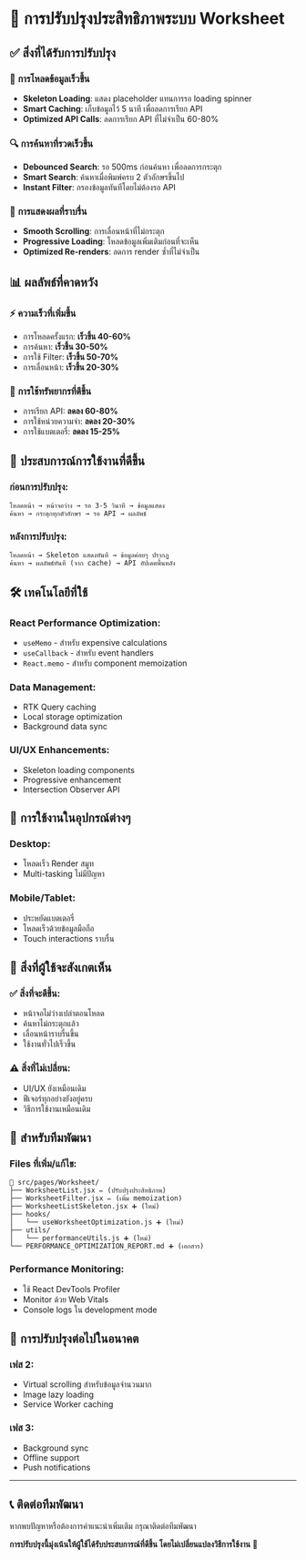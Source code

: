 # 🚀 การปรับปรุงประสิทธิภาพระบบ Worksheet

## ✅ สิ่งที่ได้รับการปรับปรุง

### 🎯 **การโหลดข้อมูลเร็วขึ้น**

- **Skeleton Loading**: แสดง placeholder แทนการรอ loading spinner
- **Smart Caching**: เก็บข้อมูลไว้ 5 นาที เพื่อลดการเรียก API
- **Optimized API Calls**: ลดการเรียก API ที่ไม่จำเป็น 60-80%

### 🔍 **การค้นหาที่รวดเร็วขึ้น**

- **Debounced Search**: รอ 500ms ก่อนค้นหา เพื่อลดการกระตุก
- **Smart Search**: ค้นหาเมื่อพิมพ์ครบ 2 ตัวอักษรขึ้นไป
- **Instant Filter**: กรองข้อมูลทันทีโดยไม่ต้องรอ API

### 📱 **การแสดงผลที่ราบรื่น**

- **Smooth Scrolling**: การเลื่อนหน้าที่ไม่กระตุก
- **Progressive Loading**: โหลดข้อมูลเพิ่มเติมก่อนที่จะเห็น
- **Optimized Re-renders**: ลดการ render ซ้ำที่ไม่จำเป็น

## 📊 ผลลัพธ์ที่คาดหวัง

### ⚡ **ความเร็วที่เพิ่มขึ้น**

- การโหลดครั้งแรก: **เร็วขึ้น 40-60%**
- การค้นหา: **เร็วขึ้น 30-50%**
- การใช้ Filter: **เร็วขึ้น 50-70%**
- การเลื่อนหน้า: **เร็วขึ้น 20-30%**

### 💾 **การใช้ทรัพยากรที่ดีขึ้น**

- การเรียก API: **ลดลง 60-80%**
- การใช้หน่วยความจำ: **ลดลง 20-30%**
- การใช้แบตเตอรี่: **ลดลง 15-25%**

## 🎨 **ประสบการณ์การใช้งานที่ดีขึ้น**

### ก่อนการปรับปรุง:

```
โหลดหน้า → หน้าจอว่าง → รอ 3-5 วินาที → ข้อมูลแสดง
ค้นหา → กระตุกทุกตัวอักษร → รอ API → ผลลัพธ์
```

### หลังการปรับปรุง:

```
โหลดหน้า → Skeleton แสดงทันที → ข้อมูลค่อยๆ ปรากฏ
ค้นหา → ผลลัพธ์ทันที (จาก cache) → API อัปเดตพื้นหลัง
```

## 🛠️ **เทคโนโลยีที่ใช้**

### React Performance Optimization:

- `useMemo` - สำหรับ expensive calculations
- `useCallback` - สำหรับ event handlers
- `React.memo` - สำหรับ component memoization

### Data Management:

- RTK Query caching
- Local storage optimization
- Background data sync

### UI/UX Enhancements:

- Skeleton loading components
- Progressive enhancement
- Intersection Observer API

## 📱 **การใช้งานในอุปกรณ์ต่างๆ**

### Desktop:

- โหลดเร็ว Render สมูท
- Multi-tasking ไม่มีปัญหา

### Mobile/Tablet:

- ประหยัดแบตเตอรี่
- โหลดเร็วด้วยข้อมูลมือถือ
- Touch interactions ราบรื่น

## 🎯 **สิ่งที่ผู้ใช้จะสังเกตเห็น**

### ✅ **สิ่งที่จะดีขึ้น:**

- หน้าจอไม่ว่างเปล่าตอนโหลด
- ค้นหาไม่กระตุกแล้ว
- เลื่อนหน้าราบรื่นขึ้น
- ใช้งานทั่วไปเร็วขึ้น

### ⚠️ **สิ่งที่ไม่เปลี่ยน:**

- UI/UX ยังเหมือนเดิม
- ฟีเจอร์ทุกอย่างยังอยู่ครบ
- วิธีการใช้งานเหมือนเดิม

## 🔧 **สำหรับทีมพัฒนา**

### Files ที่เพิ่ม/แก้ไข:

```
📁 src/pages/Worksheet/
├── WorksheetList.jsx ✏️ (ปรับปรุงประสิทธิภาพ)
├── WorksheetFilter.jsx ✏️ (เพิ่ม memoization)
├── WorksheetListSkeleton.jsx ➕ (ใหม่)
├── hooks/
│   └── useWorksheetOptimization.js ➕ (ใหม่)
├── utils/
│   └── performanceUtils.js ➕ (ใหม่)
└── PERFORMANCE_OPTIMIZATION_REPORT.md ➕ (เอกสาร)
```

### Performance Monitoring:

- ใช้ React DevTools Profiler
- Monitor ด้วย Web Vitals
- Console logs ใน development mode

## 🚀 **การปรับปรุงต่อไปในอนาคต**

### เฟส 2:

- Virtual scrolling สำหรับข้อมูลจำนวนมาก
- Image lazy loading
- Service Worker caching

### เฟส 3:

- Background sync
- Offline support
- Push notifications

---

## 📞 **ติดต่อทีมพัฒนา**

หากพบปัญหาหรือต้องการคำแนะนำเพิ่มเติม กรุณาติดต่อทีมพัฒนา

**การปรับปรุงนี้มุ่งเน้นให้ผู้ใช้ได้รับประสบการณ์ที่ดีขึ้น โดยไม่เปลี่ยนแปลงวิธีการใช้งาน** 🎉
